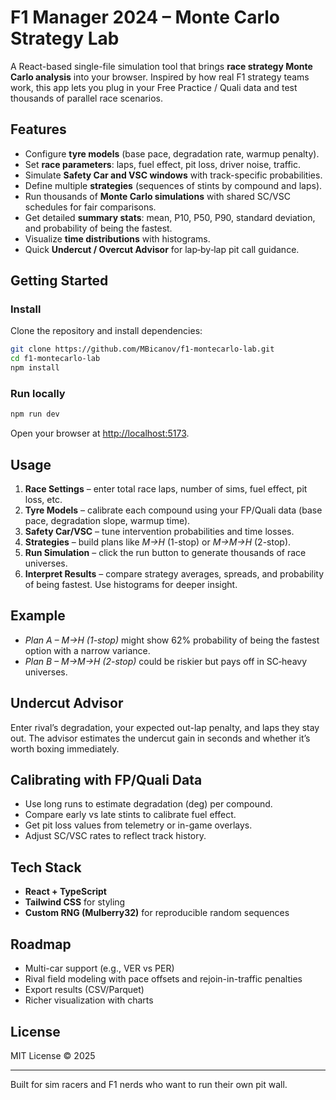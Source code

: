 # F1 Manager 2024 – Monte Carlo Strategy Lab

A React-based single-file simulation tool that brings **race strategy Monte Carlo analysis** into your browser. Inspired by how real F1 strategy teams work, this app lets you plug in your Free Practice / Quali data and test thousands of parallel race scenarios.

## Features
- Configure **tyre models** (base pace, degradation rate, warmup penalty).
- Set **race parameters**: laps, fuel effect, pit loss, driver noise, traffic.
- Simulate **Safety Car and VSC windows** with track-specific probabilities.
- Define multiple **strategies** (sequences of stints by compound and laps).
- Run thousands of **Monte Carlo simulations** with shared SC/VSC schedules for fair comparisons.
- Get detailed **summary stats**: mean, P10, P50, P90, standard deviation, and probability of being the fastest.
- Visualize **time distributions** with histograms.
- Quick **Undercut / Overcut Advisor** for lap‑by‑lap pit call guidance.

## Getting Started

### Install
Clone the repository and install dependencies:
```bash
git clone https://github.com/MBicanov/f1-montecarlo-lab.git
cd f1-montecarlo-lab
npm install
```

### Run locally
```bash
npm run dev
```
Open your browser at [http://localhost:5173](http://localhost:5173).

## Usage
1. **Race Settings** – enter total race laps, number of sims, fuel effect, pit loss, etc.
2. **Tyre Models** – calibrate each compound using your FP/Quali data (base pace, degradation slope, warmup time).
3. **Safety Car/VSC** – tune intervention probabilities and time losses.
4. **Strategies** – build plans like *M→H* (1-stop) or *M→M→H* (2-stop).
5. **Run Simulation** – click the run button to generate thousands of race universes.
6. **Interpret Results** – compare strategy averages, spreads, and probability of being fastest. Use histograms for deeper insight.

## Example
- *Plan A – M→H (1-stop)* might show 62% probability of being the fastest option with a narrow variance.
- *Plan B – M→M→H (2-stop)* could be riskier but pays off in SC‑heavy universes.

## Undercut Advisor
Enter rival’s degradation, your expected out-lap penalty, and laps they stay out. The advisor estimates the undercut gain in seconds and whether it’s worth boxing immediately.

## Calibrating with FP/Quali Data
- Use long runs to estimate degradation (deg) per compound.
- Compare early vs late stints to calibrate fuel effect.
- Get pit loss values from telemetry or in-game overlays.
- Adjust SC/VSC rates to reflect track history.

## Tech Stack
- **React + TypeScript**
- **Tailwind CSS** for styling
- **Custom RNG (Mulberry32)** for reproducible random sequences

## Roadmap
- Multi-car support (e.g., VER vs PER)
- Rival field modeling with pace offsets and rejoin-in-traffic penalties
- Export results (CSV/Parquet)
- Richer visualization with charts

## License
MIT License © 2025

---
Built for sim racers and F1 nerds who want to run their own pit wall.
